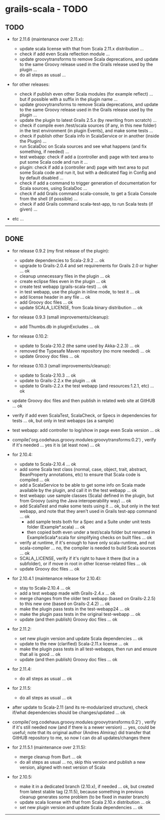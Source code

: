 grails-scala - TODO
===================

TODO
----

- for 2.11.6 (maintenance over 2.11.x):
	- update scala license with that from Scala 2.11.x distribution ...
	- check if add even Scala reflection module ...
	- update groovytransforms to remove Scala deprecations, and update to the same Groovy release used in the Grails release used by the plugin ...
	- do all steps as usual ...


- for other releases:
	- check if publish even other Scala modules (for example reflect) ... but if possible with a suffix in the plugin name ...
	- update groovytransforms to remove Scala deprecations, and update to the same Groovy release used in the Grails release used by the plugin ...
	- update the plugin to latest Grails 2.5.x (by rewriting from scratch) ...
	- check if compile even /test/scala sources (if any, in this new folder) in the test environment (in plugin Events), and make some tests ...
	- check if publish other Scala info in ScalaService or in another (inside the Plugin) ...
	- run ScalaDoc on Scala sources and see what happens (and fix something, if needed) ...
	- test webapp: check if add a (controller and) page with text area to put some Scala code and run it ...
	- plugin: check if add a (controller and) page with text area to put some Scala code and run it, but with a dedicated flag in Config and by default disabled ...
	- check if add a command to trigger generation of documentation for Scala sources, using ScalaDoc ...
	- check if add Grails command scala-console, to get a Scala Console from the shell (if possible) ...
	- check if add Grails command scala-test-app, to run Scala tests (if given) ...


- etc ...

---------------


DONE
----

- for release 0.9.2 (my first release of the plugin):
    + update dependencies to Scala-2.9.2 ... ok
    + upgrade to Grails-2.0.4 and set requirements for Grails 2.0 or higher ... ok
    + cleanup unnecessary files in the plugin ... ok
    + create eclipse files even in the plugin ... ok
    + create test webapp (grails-scala-test) ... ok
    + in test webapp, use the plugin in inline mode, to test it ... ok
    + add license header in any file ... ok
    + add Groovy doc files ... ok
    + update SCALA_LICENSE, from Scala binary distribution ... ok

- for release 0.9.3 (small improvements/cleanup):
    + add Thumbs.db in pluginExcludes ... ok

- for release 0.10.2:
	- update to Scala-2.10.2 (the same used by Akka-2.2.3) ... ok
	- removed the Typesafe Maven repository (no more needed) ... ok
	- update Groovy doc files ... ok

- for release 0.10.3 (small improvements/cleanup):
	- update to Scala-2.10.3 ... ok
	- update to Grails-2.2.x the plugin ... ok
	- update to Grails-2.2.x the test webapp (and resources:1.2.1, etc) ... ok

- update Groovy doc files and then publish in related web site at GitHUB ... ok
- verify if add even ScalaTest, ScalaCheck, or Specs in dependencies for tests ... ok, but only in test webapps (as a sample)
- test webapp: add controller to log/show in page even Scala version ... ok
- compile('org.codehaus.groovy.modules:groovytransforms:0.2') , verify if it's needed ... yes it is (at least now) ... ok

- for 2.10.4:
	- update to Scala-2.10.4 ... ok
    - add some Scala test class (normal, case, object, trait, abstract, BeanProperty annotations, etc) to ensure that Scala code is compiled ... ok
	- add a ScalaService to be able to get some info on Scala made available by the plugin, and call it in the test webapp ... ok
	- test webapp: use sample classes (Scala) defined in the plugin, but from Groovy (using the Java interoperability way) ... ok
	- add ScalaTest and make some tests using it ... ok, but only in the test webapp, and note that they aren't used in Grails test-app command ... ok
		- add sample tests both for a Spec and a Suite under unit tests folder (Example*.scala) ... ok
		- then copied both even under a test/scala folder but renamed in ExampleScala*.scala for simplifying checks on built files ... ok
    - verify at runtime, if it's enough to have only scala-runtime, and not scala-compiler ... no, the compiler is needed to build Scala sources ... ok
    - SCALA_LICENSE, verify if it's right to have it there (but in a subfolder), or if move in root in other license-related files ... ok
	- update Groovy doc files ... ok

- for 2.10.4.1 (maintenance release for 2.10.4):
	- stay to Scala-2.10.4 ... ok
	- add a test webapp made with Grails-2.4.x ... ok
	- merge changes from the older test webapp (based on Grails-2.2.5) to this new one (based on Grails-2.4.2) ... ok
	- make the plugin pass tests in the test-webapp24 ... ok
	- make the plugin pass tests in the original test-webapp ... ok
	- update (and then publish) Groovy doc files ... ok

- for 2.11.2:
	- set new plugin version and update Scala dependencies ... ok
	- update to the new (clarified) Scala-2.11.x license ... ok
	- make the plugin pass tests in all test-webapps, then run and ensure that all is good ... ok
	- update (and then publish) Groovy doc files ... ok

- for 2.11.4:
	- do all steps as usual ... ok

- for 2.11.5:
	- do all steps as usual ... ok

- after update to Scala-2.11 (and its re-modularized structure), check if/what dependencies should be changes/updated ... ok
- compile('org.codehaus.groovy.modules:groovytransforms:0.2') , verify if it's still needed now (and if there is a newer version) ... yes, could be useful; note that its original author (Andres Almiray) did transfer that GitHUB repository to me, so now I can do all updates/changes there

- for 2.11.5.1 (maintenance over 2.11.5):
	- merge cleanup from Burt ... ok
	- do all steps as usual ... no, skip this version and publish a new version, aligned with next version of Scala

- for 2.10.5:
	- make it in a dedicated branch (2.10.x), if needed ... ok, but created from latest stable tag (2.11.5), because something in previous cleanup generates some problem (to be fixed in master branch)
	- update scala license with that from Scala 2.10.x distribution ... ok
	- set new plugin version and update Scala dependencies ... ok


---------------
